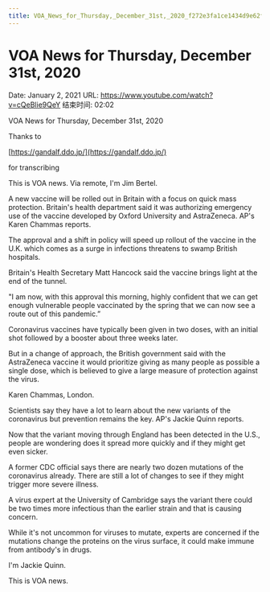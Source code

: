 ```yaml
---
title: VOA_News_for_Thursday,_December_31st,_2020_f272e3fa1ce1434d9e62f9e666754063
---
```


# VOA News for Thursday, December 31st, 2020

Date: January 2, 2021
URL: https://www.youtube.com/watch?v=cQeBlie9QeY
结束时间: 02:02

VOA News for Thursday, December 31st, 2020

Thanks to

[https://gandalf.ddo.jp/](https://gandalf.ddo.jp/)

for transcribing

This is VOA news. Via remote, I'm Jim Bertel.

A new vaccine will be rolled out in Britain with a focus on quick mass protection. Britain's health department said it was authorizing emergency use of the vaccine developed by Oxford University and AstraZeneca. AP's Karen Chammas reports.

The approval and a shift in policy will speed up rollout of the vaccine in the U.K. which comes as a surge in infections threatens to swamp British hospitals.

Britain's Health Secretary Matt Hancock said the vaccine brings light at the end of the tunnel.

"I am now, with this approval this morning, highly confident that we can get enough vulnerable people vaccinated by the spring that we can now see a route out of this pandemic.”

Coronavirus vaccines have typically been given in two doses, with an initial shot followed by a booster about three weeks later.

But in a change of approach, the British government said with the AstraZeneca vaccine it would prioritize giving as many people as possible a single dose, which is believed to give a large measure of protection against the virus.

Karen Chammas, London.

Scientists say they have a lot to learn about the new variants of the coronavirus but prevention remains the key. AP's Jackie Quinn reports.

Now that the variant moving through England has been detected in the U.S., people are wondering does it spread more quickly and if they might get even sicker.

A former CDC official says there are nearly two dozen mutations of the coronavirus already. There are still a lot of changes to see if they might trigger more severe illness.

A virus expert at the University of Cambridge says the variant there could be two times more infectious than the earlier strain and that is causing concern.

While it's not uncommon for viruses to mutate, experts are concerned if the mutations change the proteins on the virus surface, it could make immune from antibody's in drugs.

I'm Jackie Quinn.

This is VOA news.